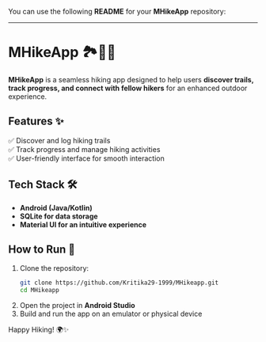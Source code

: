 You can use the following **README** for your **MHikeApp** repository:  

---

# **MHikeApp** 🏞️🚶‍♂️  

**MHikeApp** is a seamless hiking app designed to help users **discover trails, track progress, and connect with fellow hikers** for an enhanced outdoor experience.  

## **Features** ✨  
✅ Discover and log hiking trails  
✅ Track progress and manage hiking activities  
✅ User-friendly interface for smooth interaction  

## **Tech Stack** 🛠️  
- **Android (Java/Kotlin)**  
- **SQLite for data storage**  
- **Material UI for an intuitive experience**  

## **How to Run** 🚀  
1. Clone the repository:  
   ```bash
   git clone https://github.com/Kritika29-1999/MHikeapp.git
   cd MHikeapp
   ```
2. Open the project in **Android Studio**  
3. Build and run the app on an emulator or physical device  

Happy Hiking! 🌍✨
